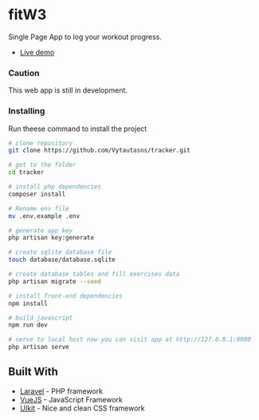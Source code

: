 # fitW3

Single Page App to log your workout progress.
* [Live demo](https://fit.vytautasns.me)

### Caution

This web app is still in development.


### Installing

Run theese command to install the project

``` bash
# clone repository
git clone https://github.com/Vytautasns/tracker.git

# get to the folder
cd tracker

# install php dependencies
composer install

# Rename env file
mv .env.example .env

# generate app key
php artisan key:generate

# create sqlite database file
touch database/database.sqlite

# create database tables and fill exercises data
php artisan migrate --seed

# install front-end dependencies
npm install

# build javascript
npm run dev

# serve to local host now you can visit app at http://127.0.0.1:8000
php artisan serve
```


## Built With

* [Laravel](https://laravel.com/) - PHP framework
* [VueJS](https://vuejs.org/) - JavaScript Framework
* [UIkit](https://getuikit.com/docs/introduction) - Nice and clean CSS framework



